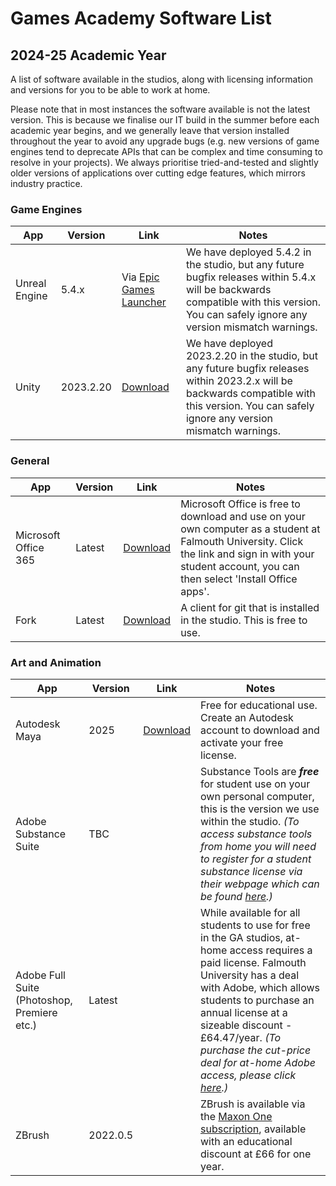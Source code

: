 # Games Academy Software List 
## 2024-25 Academic Year

A list of software available in the studios, along with licensing information and versions for you to be able to work at home. 

Please note that in most instances the software available is not the latest version. This is because we finalise our IT build in the summer before each academic year begins, and we generally leave that version installed throughout the year to avoid any upgrade bugs (e.g. new versions of game engines tend to deprecate APIs that can be complex and time consuming to resolve in your projects). We always prioritise tried-and-tested and slightly older versions of applications over cutting edge features, which mirrors industry practice. 

### Game Engines

| App| Version | Link | Notes |
| ----------- | ----------- |----------- |----------- |
| Unreal Engine| 5.4.x | Via [Epic Games Launcher](https://store.epicgames.com/en-US/download) | We have deployed 5.4.2 in the studio, but any future bugfix releases within 5.4.x will be backwards compatible with this version. You can safely ignore any version mismatch warnings. 
| Unity | 2023.2.20 | [Download](https://unity.com/kr/releases/editor/whats-new/2023.2.20) | We have deployed 2023.2.20 in the studio, but any future bugfix releases within 2023.2.x will be backwards compatible with this version. You can safely ignore any version mismatch warnings.

### General

| App| Version | Link | Notes |
| ----------- | ----------- |----------- |----------- |
| Microsoft Office 365 | Latest | [Download](https://www.office.com/) | Microsoft Office is free to download and use on your own computer as a student at Falmouth University. Click the link and sign in with your student account, you can then select 'Install Office apps'.
| Fork | Latest | [Download](https://git-fork.com/) | A client for git that is installed in the studio. This is free to use.

### Art and Animation

| App| Version | Link | Notes |
| ----------- | ----------- |----------- |----------- |
| Autodesk Maya | 2025 | [Download](https://www.autodesk.com/education/edu-software/overview?sorting=featured&filters=individual) | Free for educational use. Create an Autodesk account to download and activate your free license. 
| Adobe Substance Suite | TBC | | Substance Tools are _**free**_ for student use on your own personal computer, this is the version we use within the studio. _(To access substance tools from home you will need to register for a student substance license via their webpage which can be found [here](https://www.substance3d.com/education/).)_
| Adobe Full Suite (Photoshop, Premiere etc.) | Latest | | While available for all students to use for free in the GA studios, at-home access requires a paid license. Falmouth University has a deal with Adobe, which allows students to purchase an annual license at a sizeable discount - £64.47/year. _(To purchase the cut-price deal for at-home Adobe access, please click [here](https://softwareregistration.falmouth.ac.uk/).)_
| ZBrush | 2022.0.5 | | ZBrush is available via the [Maxon One subscription](https://www.maxon.net/en/educational-licenses), available with an educational discount at £66 for one year.
